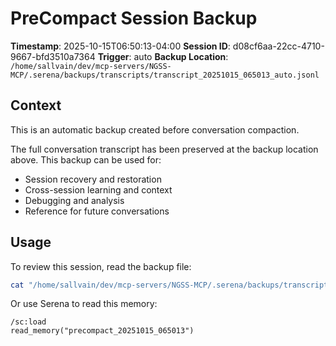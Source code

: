 # PreCompact Session Backup

**Timestamp**: 2025-10-15T06:50:13-04:00
**Session ID**: d08cf6aa-22cc-4710-9667-bfd3510a7364
**Trigger**: auto
**Backup Location**: `/home/sallvain/dev/mcp-servers/NGSS-MCP/.serena/backups/transcripts/transcript_20251015_065013_auto.jsonl`

## Context

This is an automatic backup created before conversation compaction.

The full conversation transcript has been preserved at the backup location above.
This backup can be used for:
- Session recovery and restoration
- Cross-session learning and context
- Debugging and analysis
- Reference for future conversations

## Usage

To review this session, read the backup file:
```bash
cat "/home/sallvain/dev/mcp-servers/NGSS-MCP/.serena/backups/transcripts/transcript_20251015_065013_auto.jsonl"
```

Or use Serena to read this memory:
```
/sc:load
read_memory("precompact_20251015_065013")
```
